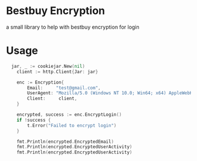 # Bestbuy Encryption
a small library to help with bestbuy encryption for login

# Usage
```go
  jar, _ := cookiejar.New(nil)
	client := http.Client{Jar: jar}

	enc := Encryption{
		Email:     "test@gmail.com",
		UserAgent: "Mozilla/5.0 (Windows NT 10.0; Win64; x64) AppleWebKit/537.36 (KHTML, like Gecko) Chrome/97.0.4692.71 Safari/537.36",
		Client:   	client,
	}

	encrypted, success := enc.EncryptLogin()
	if !success {
		t.Error("Failed to encrypt login")
	}

	fmt.Println(encrypted.EncryptedEmail)
	fmt.Println(encrypted.EncryptedUserActivity)
	fmt.Println(encrypted.EncryptedUserActivity)
```
